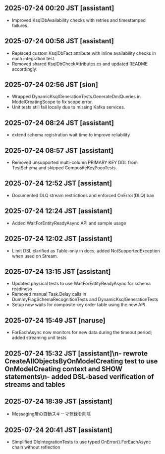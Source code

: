## 2025-07-24 00:20 JST [assistant]
- Improved KsqlDbAvailability checks with retries and timestamped failures.

## 2025-07-24 00:56 JST [assistant]
- Replaced custom KsqlDbFact attribute with inline availability checks in each integration test.
- Removed shared KsqlDbCheckAttributes.cs and updated README accordingly.

## 2025-07-24 02:56 JST [sion]
- Wrapped DynamicKsqlGenerationTests.GenerateDmlQueries in ModelCreatingScope to
  fix scope error.
- Unit tests still fail locally due to missing Kafka services.
## 2025-07-24 08:24 JST [assistant]
- extend schema registration wait time to improve reliability
## 2025-07-24 08:57 JST [assistant]
- Removed unsupported multi-column PRIMARY KEY DDL from TestSchema and skipped CompositeKeyPocoTests.

## 2025-07-24 12:52 JST [assistant]
- Documented DLQ stream restrictions and enforced OnError(DLQ) ban


## 2025-07-24 12:24 JST [assistant]
- Added WaitForEntityReadyAsync API and sample usage
## 2025-07-24 12:02 JST [assistant]
- Limit DSL clarified as Table-only in docs; added NotSupportedException when used on Stream.
## 2025-07-24 13:15 JST [assistant]
- Updated physical tests to use WaitForEntityReadyAsync for schema readiness
- Removed manual Task.Delay calls in DummyFlagSchemaRecognitionTests and DynamicKsqlGenerationTests
- Setup now waits for composite key order table using the new API

## 2025-07-24 15:49 JST [naruse]
- ForEachAsync now monitors for new data during the timeout period; added streaming unit tests

## 2025-07-24 15:32 JST [assistant]\n- rewrote CreateAllObjectsByOnModelCreating test to use OnModelCreating context and SHOW statements\n- added DSL-based verification of streams and tables

## 2025-07-24 18:39 JST [assistant]
- Messaging層の自動スキーマ登録を削除

## 2025-07-24 20:41 JST [assistant]
- Simplified DlqIntegrationTests to use typed OnError().ForEachAsync chain without reflection
